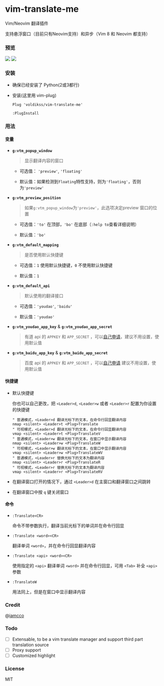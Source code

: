 # vim-translate-me
Vim/Neovim 翻译插件

支持悬浮窗口（目前只有Neovim支持）和异步（Vim 8 和 Neovim 都支持）

### 预览

![](https://user-images.githubusercontent.com/20282795/56863017-aba94280-69e3-11e9-8002-e6ed8e38d02c.gif)
![](https://user-images.githubusercontent.com/20282795/56863018-aba94280-69e3-11e9-9c4c-d903a80cb893.gif)

### 安装
 - 确保已经安装了 Python(2或3都行)

 - 安装(这里用 vim-plug)

    ```vim
    Plug 'voldikss/vim-translate-me'

    :PlugInstall
    ```

### 用法

#### 变量
- **`g:vtm_popup_window`**

    > 显示翻译内容的窗口

    - 可选值： `'preview'`, `'floating'`

    - 默认值：如果检测到`floating`特性支持，则为`'floating'`，否则为`'preview'`

- **`g:vtm_preview_position`**

    > 如果`g:vtm_popup_window`为`'preview'`，此选项决定preview 窗口的位置

    - 可选值：`'to'` 在顶部，`'bo'` 在底部（`:help to`查看详细说明）

    - 默认值：`'bo'`

- **`g:vtm_default_mapping`**

    > 是否使用默认快捷键

    - 可选值：`1` 使用默认快捷键，`0` 不使用默认快捷键

    - 默认值：`1`

- **`g:vtm_default_api`**
  
  > 默认使用的翻译接口

  - 可选值：`'youdao'`, `'baidu'`

  - 默认值：`'youdao'`

- **`g:vtm_youdao_app_key`** & **`g:vtm_youdao_app_secret`**

  > 有道 api 的 `APPKEY` 和 `APP_SECRET` ，可以[自己申请](https://ai.youdao.com/doc.s#guide)，建议不用设置，使用默认值

- **`g:vtm_baidu_app_key`** & **`g:vtm_baidu_app_secret`**

  > 百度 api 的 `APPKEY` 和 `APP_SECRET` ，可以[自己申请](https://api.fanyi.baidu.com/api/trans/product/index)  建议不用设置，使用默认值

#### 快捷键

- 默认快捷键

    你也可以自己更改，把 `<Leader>d`, `<Leader>w` 或者 `<Leader>r` 配置为你设置的快捷键

    ```vim
    " 普通模式，<Leader>d 翻译光标下的文本，在命令行回显翻译内容
    nmap <silent> <Leader>t <Plug>Translate
    " 可视模式，<Leader>d 翻译光标下的文本，在命令行回显翻译内容
    vmap <silent> <Leader>t <Plug>TranslateV
    " 普通模式，<Leader>w 翻译光标下的文本，在窗口中显示翻译内容
    nmap <silent> <Leader>w <Plug>TranslateW
    " 可视模式，<Leader>w 翻译光标下的文本，在窗口中显示翻译内容
    vmap <silent> <Leader>w <Plug>TranslateWV
    " 普通模式，<Leader>r 替换光标下的文本为翻译内容
    nmap <silent> <Leader>r <Plug>TranslateR
    " 可视模式，<Leader>r 替换光标下的文本为翻译内容
    vmap <silent> <Leader>r <Plug>TranslateRV
    ```

- 在翻译窗口打开的情况下，通过 `<Leader>d` 在主窗口和翻译窗口之间跳转
- 在翻译窗口中按 `q` 键关闭窗口

#### 命令

- `:Translate<CR>`

    命令不带参数执行，翻译当前光标下的单词并在命令行回显

- `:Translate <word><CR>`

    翻译单词 `<word>`，并在命令行回显翻译内容

- `:Translate <api> <word><CR>`

    使用指定的 `<api>` 翻译单词 `<word>` 并在命令行回显，可用 `<Tab>` 补全 `<api>` 参数

- `:TranslateW`

    用法同上，但是在窗口中显示翻译内容


### Credit
@[iamcco](https://github.com/iamcco)

### Todo
- [ ] Extensable, to be a vim translate manager and support third part translation source 
- [ ] Proxy support
- [ ] Customized highlight

### License
MIT

